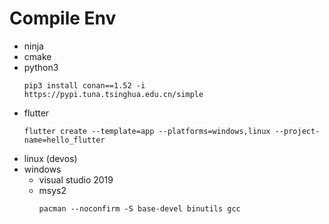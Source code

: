 # Compile Env
* ninja
* cmake
* python3
    ```
    pip3 install conan==1.52 -i https://pypi.tuna.tsinghua.edu.cn/simple
    ```
* flutter
    ```
    flutter create --template=app --platforms=windows,linux --project-name=hello_flutter
    ```
* linux (devos)
* windows
    * visual studio 2019
    * msys2
        ```
        pacman --noconfirm -S base-devel binutils gcc
        ```
